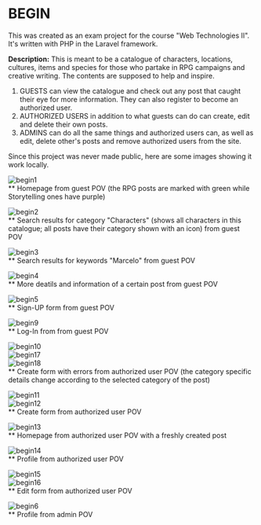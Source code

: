 # BEGIN
This was created as an exam project for the course "Web Technologies II". It's written with PHP in the Laravel framework.

<strong>Description:</strong>
This is meant to be a catalogue of characters, locations, cultures, items and species for those who partake in RPG campaigns and creative writing. The contents are supposed to help and inspire.</br>
<ol>
    <li>GUESTS can view the catalogue and check out any post that caught their eye for more information. They can also register to become an authorized user.</li>
    <li>AUTHORIZED USERS in addition to what guests can do can create, edit and delete their own posts.</li>
    <li>ADMINS can do all the same things and authorized users can, as well as edit, delete other's posts and remove authorized users from the site.</li>
</ol>

Since this project was never made public, here are some images showing it work locally.</br>

![begin1](https://github.com/emilija-radzevica/begin.dev/assets/93608834/7315696a-ff2f-43b3-a8db-6e2c62e36c57)</br>
** Homepage from guest POV (the RPG posts are marked with green while Storytelling ones have purple)</br>

![begin2](https://github.com/emilija-radzevica/begin.dev/assets/93608834/f89bd0f4-b84c-412d-a518-fabf68e87939)</br>
** Search results for category "Characters" (shows all characters in this catalogue; all posts have their category shown with an icon) from guest POV</br>

![begin3](https://github.com/emilija-radzevica/begin.dev/assets/93608834/5a57c43f-f735-4d66-9581-265409daf277)</br>
** Search results for keywords "Marcelo" from guest POV</br>

![begin4](https://github.com/emilija-radzevica/begin.dev/assets/93608834/2839c1c1-018a-4853-9014-3d0147ce4198)</br>
** More deatils and information of a certain post from guest POV</br>

![begin5](https://github.com/emilija-radzevica/begin.dev/assets/93608834/37d82c55-c459-429c-a549-02f88a7f47fb)</br>
** Sign-UP form from guest POV</br>

![begin9](https://github.com/emilija-radzevica/begin.dev/assets/93608834/717eb0e7-0f1f-434d-b99f-2e9fa11e285d)</br>
** Log-In from from guest POV</br>

![begin10](https://github.com/emilija-radzevica/begin.dev/assets/93608834/7b041e48-7e32-44cd-a581-95f5bb4e62ae)</br>
![begin17](https://github.com/emilija-radzevica/begin.dev/assets/93608834/72c3b740-e68c-4f45-8dbf-c62bd347aad8)</br>
![begin18](https://github.com/emilija-radzevica/begin.dev/assets/93608834/44a97db2-0f7a-40cb-88ce-62c28321f0af)</br>
** Create form with errors from authorized user POV (the category specific details change according to the selected category of the post)</br>

![begin11](https://github.com/emilija-radzevica/begin.dev/assets/93608834/0d471745-798c-48b5-8ed2-33157911affe)</br>
![begin12](https://github.com/emilija-radzevica/begin.dev/assets/93608834/ff52165b-2394-4a65-a904-efb9649d603d)</br>
** Create form from authorized user POV</br>

![begin13](https://github.com/emilija-radzevica/begin.dev/assets/93608834/2811f8e0-f69d-4162-ac59-673f1196a5b8)</br>
** Homepage from authorized user POV with a freshly created post</br>

![begin14](https://github.com/emilija-radzevica/begin.dev/assets/93608834/f181e1d9-a8ff-482d-9f4d-827ba162a90e)</br>
** Profile from authorized user POV</br>

![begin15](https://github.com/emilija-radzevica/begin.dev/assets/93608834/670c8ba1-419d-40c4-86be-47c4aa4ee4c5)</br>
![begin16](https://github.com/emilija-radzevica/begin.dev/assets/93608834/41d14bf7-2769-4e26-884b-45f7d970c8a6)</br>
** Edit form from authorized user POV</br>

![begin6](https://github.com/emilija-radzevica/begin.dev/assets/93608834/ba0f1c62-8667-4089-b5f6-9c24bb478093)</br>
** Profile from admin POV</br>

